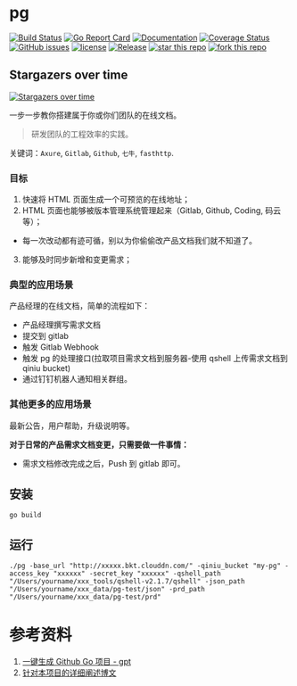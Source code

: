 # pg
[![Build Status](https://travis-ci.org/yangwenmai/pg.svg?branch=master)](https://travis-ci.org/yangwenmai/pg) [![Go Report Card](https://goreportcard.com/badge/github.com/yangwenmai/pg)](https://goreportcard.com/report/github.com/yangwenmai/pg)  [![Documentation](https://godoc.org/github.com/yangwenmai/pg?status.svg)](http://godoc.org/github.com/yangwenmai/pg) [![Coverage Status](https://coveralls.io/repos/github/yangwenmai/pg/badge.svg?branch=master)](https://coveralls.io/github/yangwenmai/pg?branch=master) [![GitHub issues](https://img.shields.io/github/issues/yangwenmai/pg.svg?label=Issue)](https://github.com/yangwenmai/pg/issues) [![license](https://img.shields.io/github/license/yangwenmai/pg.svg)](https://github.com/yangwenmai/pg/blob/master/LICENSE) [![Release](https://img.shields.io/github/release/yangwenmai/pg.svg?label=Release)](https://github.com/yangwenmai/pg/releases) [![star this repo](http://githubbadges.com/star.svg?user=yangwenmai&repo=pg)](http://github.com/yangwenmai/pg) [![fork this repo](http://githubbadges.com/fork.svg?user=yangwenmai&repo=pg)](http://github.com/yangwenmai/pg/fork)

## Stargazers over time

[![Stargazers over time](https://starcharts.herokuapp.com/yangwenmai/pg.svg)](https://starcharts.herokuapp.com/yangwenmai/pg)

一步一步教你搭建属于你或你们团队的在线文档。

>研发团队的工程效率的实践。

关键词：`Axure`, `Gitlab`, `Github`, `七牛`, `fasthttp`.

### 目标 ###

1. 快速将 HTML 页面生成一个可预览的在线地址；
2. HTML 页面也能够被版本管理系统管理起来（Gitlab, Github, Coding, 码云等）；
  - 每一次改动都有迹可循，别以为你偷偷改产品文档我们就不知道了。
3. 能够及时同步新增和变更需求；

### 典型的应用场景 ###

产品经理的在线文档，简单的流程如下：

+ 产品经理撰写需求文档
+ 提交到 gitlab
+ 触发 Gitlab Webhook
+ 触发 pg 的处理接口(拉取项目需求文档到服务器-使用 qshell 上传需求文档到 qiniu bucket)
+ 通过钉钉机器人通知相关群组。

### 其他更多的应用场景 ###

最新公告，用户帮助，升级说明等。

**对于日常的产品需求文档变更，只需要做一件事情：**

  * 需求文档修改完成之后，Push 到 gitlab 即可。

## 安装

```shell
go build
```

## 运行


```shell
./pg -base_url "http://xxxxx.bkt.clouddn.com/" -qiniu_bucket "my-pg" -access_key "xxxxxx" -secret_key "xxxxxx" -qshell_path "/Users/yourname/xxx_tools/qshell-v2.1.7/qshell" -json_path "/Users/yourname/xxx_data/pg-test/json" -prd_path "/Users/yourname/xxx_data/pg-test/prd"
```

# 参考资料

1. [一键生成 Github Go 项目 - gpt](https://github.com/yangwenmai/gpt)
2. [针对本项目的详细阐述博文](https://maiyang.me/2018/04/19/pg-guide/)